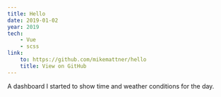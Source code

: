 ```yaml
---
title: Hello
date: 2019-01-02
year: 2019
tech:
    - Vue
    - scss
link:
    to: https://github.com/mikemattner/hello
    title: View on GitHub
---
```


A dashboard I started to show time and weather conditions for the day.
